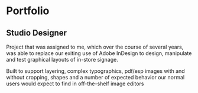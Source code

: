 # Portfolio

## Studio Designer

Project that was assigned to me, which over the course of several years, was able to replace our exiting use of Adobe InDesign to design, manipulate and test graphical layouts of in-store signage.

Built to support layering, complex typographics, pdf/esp images with and without cropping, shapes and a number of expected behavior our normal users would expect to find in off-the-shelf image editors

